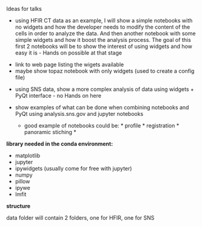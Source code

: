 Ideas for talks

* using HFIR CT data as an example, I will show a simple notebooks with no widgets and how the developer needs to modify the content of the cells 
in order to analyze the data. And then another notebook with some simple widgets and how it boost the analysis process. The goal of this first 2
notebooks will be to show the interest of using widgets and how easy it is - Hands on possible at that stage
- link to web page listing the wigets available 
- maybe show topaz notebook with only widgets (used to create a config file)

* using SNS data, show a more complex analysis of data using widgets + PyQt interface - no Hands on here

* show examples of what can be done when combining notebooks and PyQt using analysis.sns.gov and jupyter notebooks
    - good example of notebooks could be: 
          * profile
          * registration
          * panoramic stiching
          * 

**library needed in the conda environment:**

 * matplotlib
 * jupyter
 * ipywidgets (usually come for free with jupyter)
 * numpy
 * pillow
 * ipywe
 * lmfit

**structure**

data folder will contain 2 folders, one for HFIR, one for SNS
